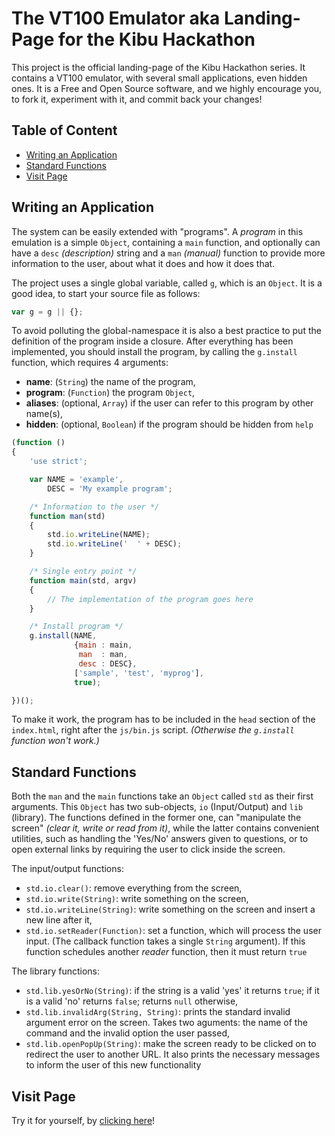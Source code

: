 
The VT100 Emulator aka Landing-Page for the Kibu Hackathon
==========================================================

This project is the official landing-page of the Kibu Hackathon series. It
contains a VT100 emulator, with several small applications, even hidden ones.
It is a Free and Open Source software, and we highly encourage you, to fork it,
experiment with it, and commit back your changes!



Table of Content
----------------

- [Writing an Application](#writing-an-application)
- [Standard Functions](#standard-functions)
- [Visit Page](#visit-page)



Writing an Application
----------------------

The system can be easily extended with "programs". A *program* in this emulation
is a simple `Object`, containing a `main` function, and optionally can have a
`desc` *(description)* string and a `man` *(manual)* function to provide more
information to the user, about what it does and how it does that.

The project uses a single global variable, called `g`, which is an `Object`. It
is a good idea, to start your source file as follows:

```javascript
var g = g || {};
```

To avoid polluting the global-namespace it is also a best practice to put the
definition of the program inside a closure. After everything has been
implemented, you should install the program, by calling the `g.install`
function, which requires 4 arguments:

- **name**: (`String`) the name of the program,
- **program**: (`Function`) the program `Object`,
- **aliases**: (optional, `Array`) if the user can refer to this program by
  other name(s),
- **hidden**: (optional, `Boolean`) if the program should be hidden from `help`

```javascript
(function ()
{
    'use strict';

    var NAME = 'example',
        DESC = 'My example program';

    /* Information to the user */
    function man(std)
    {
        std.io.writeLine(NAME);
        std.io.writeLine('  ' + DESC);
    }

    /* Single entry point */
    function main(std, argv)
    {
        // The implementation of the program goes here
    }

    /* Install program */
    g.install(NAME,
              {main : main,
               man  : man,
               desc : DESC},
              ['sample', 'test', 'myprog'],
              true);

})();
```

To make it work, the program has to be included in the `head` section of the
`index.html`, right after the `js/bin.js` script. *(Otherwise the `g.install`
function won't work.)*



Standard Functions
------------------

Both the `man` and the `main` functions take an `Object` called `std` as their
first arguments. This `Object` has two sub-objects, `io` (Input/Output) and
`lib` (library). The functions defined in the former one, can "manipulate the
screen" *(clear it, write or read from it)*, while the latter contains
convenient utilities, such as handling the 'Yes/No' answers given to questions,
or to open external links by requiring the user to click inside the screen.

The input/output functions:

- `std.io.clear()`: remove everything from the screen,
- `std.io.write(String)`: write something on the screen,
- `std.io.writeLine(String)`: write something on the screen and insert a new
  line after it,
- `std.io.setReader(Function)`: set a function, which will process the user
  input. (The callback function takes a single `String` argument). If this
  function schedules another *reader* function, then it must return `true`

The library functions:

- `std.lib.yesOrNo(String)`: if the string is a valid 'yes' it returns `true`;
  if it is a valid 'no' returns `false`; returns `null` otherwise,
- `std.lib.invalidArg(String, String)`: prints the standard invalid argument
  error on the screen. Takes two aguments: the name of the command and the
  invalid option the user passed,
- `std.lib.openPopUp(String)`: make the screen ready to be clicked on to
  redirect the user to another URL. It also prints the necessary messages to
  inform the user of this new functionality



Visit Page
----------

Try it for yourself, by [clicking here](http://open.kibu.hu)!
